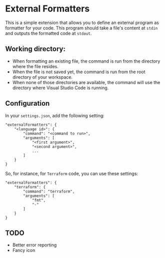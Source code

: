 # External Formatters

This is a simple extension that allows you to define an external program as
formatter for your code. This program should take a file's content at `stdin`
and outputs the formatted code at `stdout`.

## Working directory:
* When formatting an existing file, the command is run from the directory
  where the file resides.
* When the file is not saved yet, the command is run from the root directory
  of your workspace.
* When none of those directories are available, the command will use
  the directory where Visual Studio Code is running.


## Configuration
In your `settings.json`, add the following setting:

```
"externalFormatters": {
    "<language id>": {
        "command": "<command to run>",
        "arguments": [
            "<first argument>",
            "<second argument>",
            ...
        ]
    }
}
```

So, for instance, for `Terraform` code, you can use these settings:
```
"externalFormatters": {
    "terraform": {
        "command": "terraform",
        "arguments": [
            "fmt",
            "-"
        ]
    }
}
```

## TODO

 * Better error reporting
 * Fancy icon
